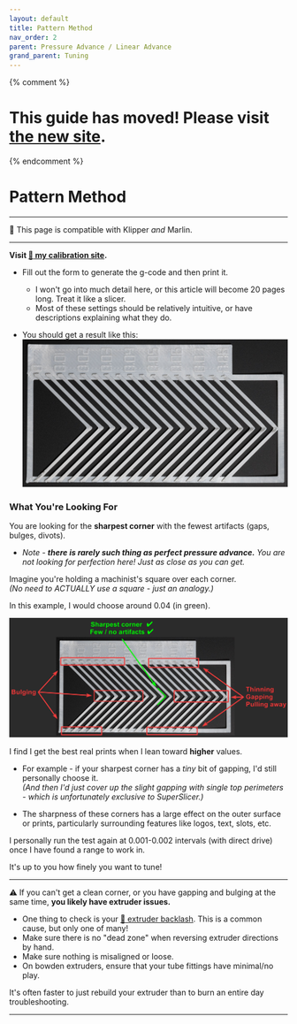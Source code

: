 ```yaml
---
layout: default
title: Pattern Method
nav_order: 2
parent: Pressure Advance / Linear Advance
grand_parent: Tuning
---
```

{% comment %} 
# This guide has moved! Please visit [the new site](https://andrewellis93.github.io/Print-Tuning-Guide/).
{% endcomment %}

# Pattern Method
---
:dizzy: This page is compatible with Klipper *and* Marlin.

---

**Visit [:page_facing_up: my calibration site](https://andrewellis93.github.io/pressure_advance/pressure_advance.html).**
- Fill out the form to generate the g-code and then print it. 
    - I won't go into much detail here, or this article will become 20 pages long. Treat it like a slicer.
    - Most of these settings should be relatively intuitive, or have descriptions explaining what they do. 

- You should get a result like this:
![](./images/pattern_method/pattern.jpg)

### What You're Looking For
You are looking for the **sharpest corner** with the fewest artifacts (gaps, bulges, divots).

- *Note - **there is rarely such thing as perfect pressure advance.** You are not looking for perfection here! Just as close as you can get.*

Imagine you're holding a machinist's square over each corner.\
*(No need to ACTUALLY use a square - just an analogy.)*

In this example, I would choose around 0.04 (in green).

![](./images/pattern_method/pattern-annotated.jpg)

I find I get the best real prints when I lean toward **higher** values. 
- For example - if your sharpest corner has a *tiny* bit of gapping, I'd still personally choose it.\
*(And then I'd just cover up the slight gapping with single top perimeters - which is unfortunately exclusive to SuperSlicer.)*

- The sharpness of these corners has a large effect on the outer surface or prints, particularly surrounding features like logos, text, slots, etc.

I personally run the test again at 0.001-0.002 intervals (with direct drive) once I have found a range to work in.

It's up to you how finely you want to tune!

---


:warning: If you can't get a clean corner, or you have gapping and bulging at the same time, **you likely have extruder issues.** 
- One thing to check is your [:page_facing_up: extruder backlash](./troubleshooting/extrusion_patterns.md#extruder-backlash). This is a common cause, but only one of many!
- Make sure there is no "dead zone" when reversing extruder directions by hand.
- Make sure nothing is misaligned or loose.
- On bowden extruders, ensure that your tube fittings have minimal/no play.

It's often faster to just rebuild your extruder than to burn an entire day troubleshooting.

---